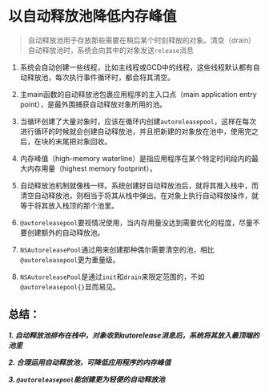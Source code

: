 # 以自动释放池降低内存峰值
> 自动释放池用于存放那些需要在稍后某个时刻释放的对象。清空（drain）自动释放池时，系统会向其中的对象发送`release`消息

1. 系统会自动创建一些线程，比如主线程或GCD中的线程，这些线程默认都有自动释放池，每次执行事件循环时，都会将其清空。

2. 主main函数的自动释放池包裹应用程序的主入口点（main application entry point），是最外围捕获自动释放对象所用的池。

3. 当循环创建了大量对象时，应该在循环内创建`autoreleasepool`，这样在每次进行循环的时候就会创建自动释放池，并且把新建的对象放在池中，使用完之后，在块的末尾把对象回收。

4. 内存峰值（high-memory waterline）是指应用程序在某个特定时间段内的最大内存用量（highest memory footprint）。

5. 自动释放池机制就像栈一样。系统创建好自动释放池后，就将其推入栈中，而清空自动释放池，则相当于将其从栈中弹出。在对象上执行自动释放操作，就等于将其放入栈顶的那个池里。

6. `@autoreleasepool`要视情况使用，当内存用量没达到需要优化的程度，尽量不要创建额外的自动释放池。

7. `NSAutoreleasePool`通过用来创建那种偶尔需要清空的池，相比`@autoreleasepool`更为重量级。

8. `NSAutoreleasePool`是通过`init`和`drain`来限定范围的，不如`@autoreleasepool{}`显而易见。



## 总结：

***1. 自动释放池排布在栈中，对象收到autorelease消息后，系统将其放入最顶端的池里***

***2. 合理运用自动释放池，可降低应用程序的内存峰值***

***3. `@autoreleasepool`能创建更为轻便的自动释放池***



